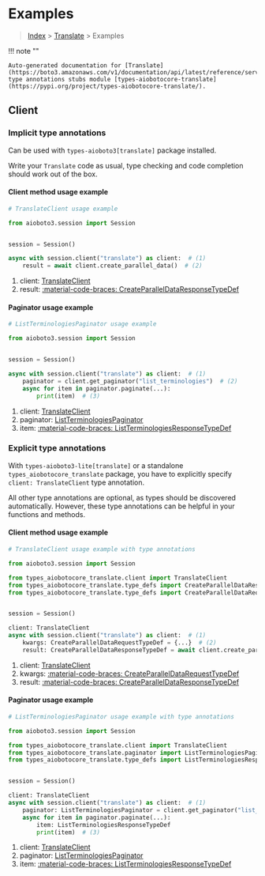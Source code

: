 # Examples

> [Index](../README.md) > [Translate](./README.md) > Examples

!!! note ""

    Auto-generated documentation for [Translate](https://boto3.amazonaws.com/v1/documentation/api/latest/reference/services/translate.html#translate)
    type annotations stubs module [types-aiobotocore-translate](https://pypi.org/project/types-aiobotocore-translate/).

## Client

### Implicit type annotations

Can be used with `types-aioboto3[translate]` package installed.

Write your `Translate` code as usual,
type checking and code completion should work out of the box.



#### Client method usage example

```python
# TranslateClient usage example

from aioboto3.session import Session


session = Session()

async with session.client("translate") as client:  # (1)
    result = await client.create_parallel_data()  # (2)
```

1. client: [TranslateClient](./client.md)
2. result: [:material-code-braces: CreateParallelDataResponseTypeDef](./type_defs.md#createparalleldataresponsetypedef)



#### Paginator usage example

```python
# ListTerminologiesPaginator usage example

from aioboto3.session import Session


session = Session()

async with session.client("translate") as client:  # (1)
    paginator = client.get_paginator("list_terminologies")  # (2)
    async for item in paginator.paginate(...):
        print(item)  # (3)
```

1. client: [TranslateClient](./client.md)
2. paginator: [ListTerminologiesPaginator](./paginators.md#listterminologiespaginator)
3. item: [:material-code-braces: ListTerminologiesResponseTypeDef](./type_defs.md#listterminologiesresponsetypedef)




### Explicit type annotations

With `types-aioboto3-lite[translate]`
or a standalone `types_aiobotocore_translate` package, you have to explicitly specify
`client: TranslateClient` type annotation.

All other type annotations are optional, as types should be discovered automatically.
However, these type annotations can be helpful in your functions and methods.


#### Client method usage example

```python
# TranslateClient usage example with type annotations

from aioboto3.session import Session

from types_aiobotocore_translate.client import TranslateClient
from types_aiobotocore_translate.type_defs import CreateParallelDataResponseTypeDef
from types_aiobotocore_translate.type_defs import CreateParallelDataRequestTypeDef


session = Session()

client: TranslateClient
async with session.client("translate") as client:  # (1)
    kwargs: CreateParallelDataRequestTypeDef = {...}  # (2)
    result: CreateParallelDataResponseTypeDef = await client.create_parallel_data(**kwargs)  # (3)
```

1. client: [TranslateClient](./client.md)
2. kwargs: [:material-code-braces: CreateParallelDataRequestTypeDef](./type_defs.md#createparalleldatarequesttypedef)
3. result: [:material-code-braces: CreateParallelDataResponseTypeDef](./type_defs.md#createparalleldataresponsetypedef)



#### Paginator usage example

```python
# ListTerminologiesPaginator usage example with type annotations

from aioboto3.session import Session

from types_aiobotocore_translate.client import TranslateClient
from types_aiobotocore_translate.paginator import ListTerminologiesPaginator
from types_aiobotocore_translate.type_defs import ListTerminologiesResponseTypeDef


session = Session()

client: TranslateClient
async with session.client("translate") as client:  # (1)
    paginator: ListTerminologiesPaginator = client.get_paginator("list_terminologies")  # (2)
    async for item in paginator.paginate(...):
        item: ListTerminologiesResponseTypeDef
        print(item)  # (3)
```

1. client: [TranslateClient](./client.md)
2. paginator: [ListTerminologiesPaginator](./paginators.md#listterminologiespaginator)
3. item: [:material-code-braces: ListTerminologiesResponseTypeDef](./type_defs.md#listterminologiesresponsetypedef)




